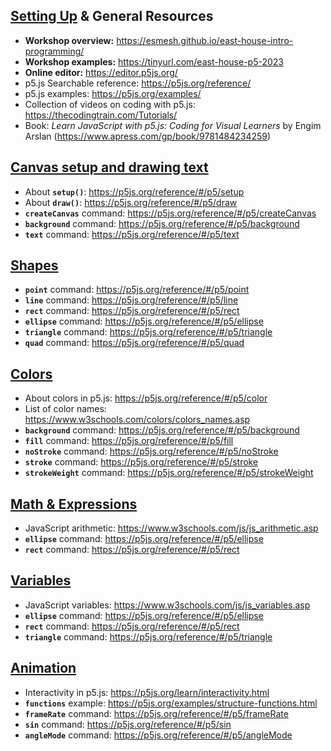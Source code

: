 ## [Setting Up](../Setup.md) & General Resources
- **Workshop overview:** <a href="https://esmesh.github.io/east-house-intro-programming/" target="_blank">https://esmesh.github.io/east-house-intro-programming/</a>
- **Workshop examples:** <a href="https://tinyurl.com/east-house-p5-2023" target="_blank">https://tinyurl.com/east-house-p5-2023</a>
- **Online editor:** <a href="https://editor.p5js.org/" target="_blank">https://editor.p5js.org/</a>
- p5.js Searchable reference: <a href="https://p5js.org/reference/" target="_blank">https://p5js.org/reference/</a>
- p5.js examples: <a href="https://p5js.org/examples/" target="_blank">https://p5js.org/examples/</a>
- Collection of videos on coding with p5.js: <a href="https://thecodingtrain.com/Tutorials/" target="_blank">https://thecodingtrain.com/Tutorials/</a>
- Book: *Learn JavaScript with p5.js: Coding for Visual Learners* by Engim Arslan (<a href="https://www.apress.com/gp/book/9781484234259" target="_blank">https://www.apress.com/gp/book/9781484234259</a>)

## [Canvas setup and drawing text](Drawing.md)
- About **`setup()`**: <a href="https://p5js.org/reference/#/p5/setup" target="_blank">https://p5js.org/reference/#/p5/setup</a>
- About **`draw()`**: <a href="https://p5js.org/reference/#/p5/draw" target="_blank">https://p5js.org/reference/#/p5/draw</a>
- **`createCanvas`** command: <a href="https://p5js.org/reference/#/p5/createCanvas" target="_blank">https://p5js.org/reference/#/p5/createCanvas</a>
- **`background`** command: <a href="https://p5js.org/reference/#/p5/background" target="_blank">https://p5js.org/reference/#/p5/background</a>
- **`text`** command: <a href="https://p5js.org/reference/#/p5/text" target="_blank">https://p5js.org/reference/#/p5/text</a>

## [Shapes](Shapes.md)
- **`point`** command: <a href="https://p5js.org/reference/#/p5/point" target="_blank">https://p5js.org/reference/#/p5/point</a>
- **`line`** command: <a href="https://p5js.org/reference/#/p5/line" target="_blank">https://p5js.org/reference/#/p5/line</a>
- **`rect`** command: <a href="https://p5js.org/reference/#/p5/rect" target="_blank">https://p5js.org/reference/#/p5/rect</a>
- **`ellipse`** command: <a href="https://p5js.org/reference/#/p5/ellipse" target="_blank">https://p5js.org/reference/#/p5/ellipse</a>
- **`triangle`** command: <a href="https://p5js.org/reference/#/p5/triangle" target="_blank">https://p5js.org/reference/#/p5/triangle</a>
- **`quad`** command: <a href="https://p5js.org/reference/#/p5/quad" target="_blank">https://p5js.org/reference/#/p5/quad</a>

## [Colors](Colors.md)
- About colors in p5.js: <a href="https://p5js.org/learn/color.html" target="_blank">https://p5js.org/reference/#/p5/color</a>
- List of color names: <a href="https://www.w3schools.com/colors/colors_names.asp" target="_blank">https://www.w3schools.com/colors/colors_names.asp</a> 
- **`background`** command: <a href="https://p5js.org/reference/#/p5/background" target="_blank">https://p5js.org/reference/#/p5/background</a>
- **`fill`** command: <a href="https://p5js.org/reference/#/p5/fill" target="_blank">https://p5js.org/reference/#/p5/fill</a>
- **`noStroke`** command: <a href="https://p5js.org/reference/#/p5/noStroke" target="_blank">https://p5js.org/reference/#/p5/noStroke</a>
- **`stroke`** command: <a href="https://p5js.org/reference/#/p5/stroke" target="_blank">https://p5js.org/reference/#/p5/stroke</a>
- **`strokeWeight`** command: <a href="https://p5js.org/reference/#/p5/strokeWeight" target="_blank">https://p5js.org/reference/#/p5/strokeWeight</a>

## [Math & Expressions](Expressions.md)
- JavaScript arithmetic: <a href="https://www.w3schools.com/js/js_arithmetic.asp" target="_blank">https://www.w3schools.com/js/js_arithmetic.asp</a>
- **`ellipse`** command: <a href="https://p5js.org/reference/#/p5/ellipse" target="_blank">https://p5js.org/reference/#/p5/ellipse</a>
- **`rect`** command: <a href="https://p5js.org/reference/#/p5/rect" target="_blank">https://p5js.org/reference/#/p5/rect</a>

## [Variables](Variables.md)
- JavaScript variables: <a href="https://www.w3schools.com/js/js_variables.asp" target="_blank">https://www.w3schools.com/js/js_variables.asp</a>
- **`ellipse`** command: <a href="https://p5js.org/reference/#/p5/ellipse" target="_blank">https://p5js.org/reference/#/p5/ellipse</a>
- **`rect`** command: <a href="https://p5js.org/reference/#/p5/rect" target="_blank">https://p5js.org/reference/#/p5/rect</a>
- **`triangle`** command: <a href="https://p5js.org/reference/#/p5/triangle" target="_blank">https://p5js.org/reference/#/p5/triangle</a>

## [Animation](Animation.md)
- Interactivity in p5.js: <a href="https://p5js.org/learn/interactivity.html" target="_blank">https://p5js.org/learn/interactivity.html</a>
- **`functions`** example: <a href="https://p5js.org/examples/structure-functions.html">https://p5js.org/examples/structure-functions.html</a>
- **`frameRate`** command: <a href="https://p5js.org/reference/#/p5/frameRate">https://p5js.org/reference/#/p5/frameRate</a>
- **`sin`** command: <a href="https://p5js.org/reference/#/p5/sin">https://p5js.org/reference/#/p5/sin</a>
- **`angleMode`** command: <a href="https://p5js.org/reference/#/p5/angleMode">https://p5js.org/reference/#/p5/angleMode</a>
